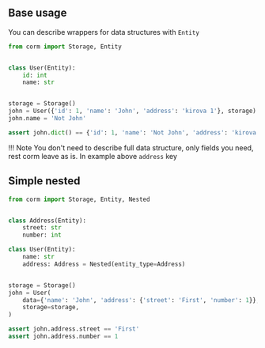 ## Base usage

You can describe wrappers for data structures with `Entity`

```python
from corm import Storage, Entity


class User(Entity):
    id: int
    name: str


storage = Storage()
john = User({'id': 1, 'name': 'John', 'address': 'kirova 1'}, storage)
john.name = 'Not John'

assert john.dict() == {'id': 1, 'name': 'Not John', 'address': 'kirova 1'}
```

!!! Note
    You don't need to describe full data structure, only fields you need, rest corm leave as is. In example above `address` key


## Simple nested

```python
from corm import Storage, Entity, Nested


class Address(Entity):
    street: str
    number: int

class User(Entity):
    name: str
    address: Address = Nested(entity_type=Address)


storage = Storage()
john = User(
    data={'name': 'John', 'address': {'street': 'First', 'number': 1}},
    storage=storage,
)

assert john.address.street == 'First'
assert john.address.number == 1
```
